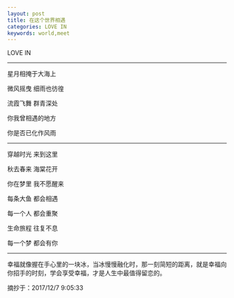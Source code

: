 ```yaml
---
layout: post
title: 在这个世界相遇
categories: LOVE IN
keywords: world,meet
---
```


LOVE IN

----------

星月相掩于大海上 

微风摇曳 细雨也彷徨

流霞飞舞 群青深处

你我曾相遇的地方

你是否已化作风雨

----------
穿越时光 来到这里

秋去春来 海棠花开

你在梦里 我不愿醒来

每条大鱼 都会相遇

每一个人 都会重聚

生命旅程 往复不息

每一个梦 都会有你

----------
幸福就像握在手心里的一块冰，当冰慢慢融化时，那一刻简短的距离，就是幸福向你招手的时刻，学会享受幸福，才是人生中最值得留恋的。

摘抄于：2017/12/7 9:05:33 
